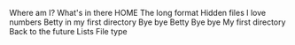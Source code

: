 Where am I?
What's in there
HOME
The long format
Hidden files
I love numbers
Betty in my first directory
Bye bye Betty
Bye bye My first directory
Back to the future
Lists
File type
